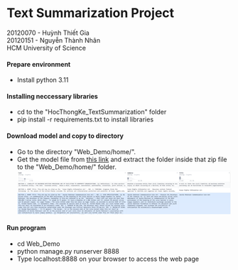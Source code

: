 # Text Summarization Project
20120070 - Huỳnh Thiết Gia   
20120151 - Nguyễn Thành Nhân   
HCM University of Science  
#### Prepare environment
* Install python 3.11
#### Installing neccessary libraries
* cd to the "HocThongKe_TextSummarization" folder  
* pip install -r requirements.txt to install libraries  

#### Download model and copy to directory
* Go to the directory "Web_Demo/home/".
* Get the model file from [this link](https://studenthcmusedu-my.sharepoint.com/personal/20120070_student_hcmus_edu_vn/_layouts/15/onedrive.aspx?id=%2Fpersonal%2F20120070%5Fstudent%5Fhcmus%5Fedu%5Fvn%2FDocuments%2FBillsumModel%2Ezip&parent=%2Fpersonal%2F20120070%5Fstudent%5Fhcmus%5Fedu%5Fvn%2FDocuments&ga=1) and extract the folder inside that zip file to the "Web_Demo/home/" folder.  
![Image](./report_data/BillSumImg.png)  

#### Run program
* cd Web_Demo  
* python manage.py runserver 8888  
* Type localhost:8888 on your browser to access the web page  
